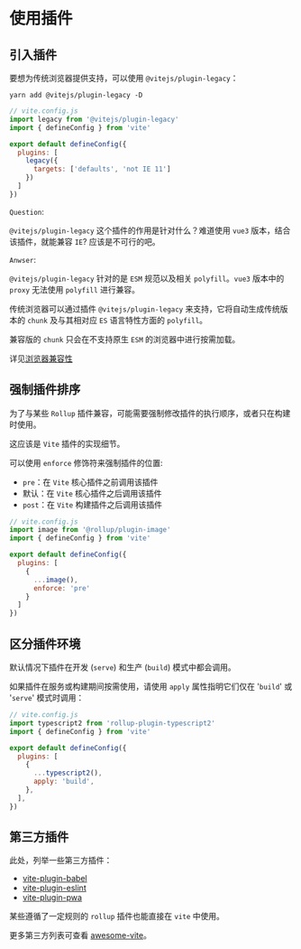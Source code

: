 # 使用插件

## 引入插件

要想为传统浏览器提供支持，可以使用 `@vitejs/plugin-legacy`：

```shell
yarn add @vitejs/plugin-legacy -D
```

```js
// vite.config.js
import legacy from '@vitejs/plugin-legacy'
import { defineConfig } from 'vite'

export default defineConfig({
  plugins: [
    legacy({
      targets: ['defaults', 'not IE 11']
    })
  ]
})
```

`Question`: 

`@vitejs/plugin-legacy` 这个插件的作用是针对什么？难道使用 `vue3` 版本，结合该插件，就能兼容 `IE`? 应该是不可行的吧。

`Anwser`:

`@vitejs/plugin-legacy` 针对的是 `ESM` 规范以及相关 `polyfill`。`vue3` 版本中的 `proxy` 无法使用 `polyfill` 进行兼容。

传统浏览器可以通过插件 `@vitejs/plugin-legacy` 来支持，它将自动生成传统版本的 `chunk` 及与其相对应 `ES` 语言特性方面的 `polyfill`。

兼容版的 `chunk` 只会在不支持原生 `ESM` 的浏览器中进行按需加载。

详见[浏览器兼容性](https://cn.vitejs.dev/guide/build.html#browser-compatibility)

## 强制插件排序

为了与某些 `Rollup` 插件兼容，可能需要强制修改插件的执行顺序，或者只在构建时使用。

这应该是 `Vite` 插件的实现细节。

可以使用 `enforce` 修饰符来强制插件的位置:

- `pre`：在 `Vite` 核心插件之前调用该插件
- 默认：在 `Vite` 核心插件之后调用该插件
- `post`：在 `Vite` 构建插件之后调用该插件

```js
// vite.config.js
import image from '@rollup/plugin-image'
import { defineConfig } from 'vite'

export default defineConfig({
  plugins: [
    {
      ...image(),
      enforce: 'pre'
    }
  ]
})
```

## 区分插件环境

默认情况下插件在开发 (`serve`) 和生产 (`build`) 模式中都会调用。

如果插件在服务或构建期间按需使用，请使用 `apply` 属性指明它们仅在 '`build`' 或 '`serve`' 模式时调用：

```js
// vite.config.js
import typescript2 from 'rollup-plugin-typescript2'
import { defineConfig } from 'vite'

export default defineConfig({
  plugins: [
    {
      ...typescript2(),
      apply: 'build',
    },
  ],
})
```

## 第三方插件

此处，列举一些第三方插件：

- [vite-plugin-babel](https://github.com/owlsdepartment/vite-plugin-babel)
- [vite-plugin-eslint](https://github.com/gxmari007/vite-plugin-eslint)
- [vite-plugin-pwa](https://github.com/vite-pwa/vite-plugin-pwa)

某些遵循了一定规则的 `rollup` 插件也能直接在 `vite` 中使用。

更多第三方列表可查看 [awesome-vite](https://github.com/vitejs/awesome-vite#plugins)。
